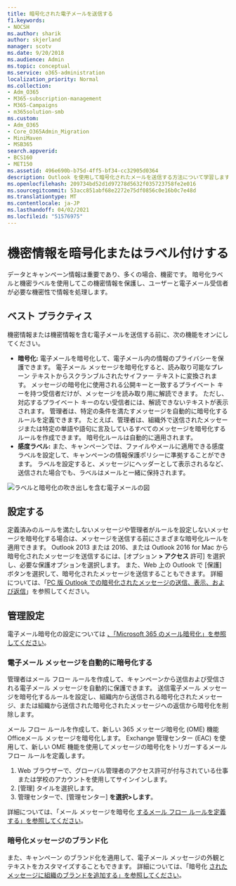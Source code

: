 ```yaml
---
title: 暗号化された電子メールを送信する
f1.keywords:
- NOCSH
ms.author: sharik
author: skjerland
manager: scotv
ms.date: 9/20/2018
ms.audience: Admin
ms.topic: conceptual
ms.service: o365-administration
localization_priority: Normal
ms.collection:
- Adm_O365
- M365-subscription-management
- M365-Campaigns
- m365solution-smb
ms.custom:
- Adm_O365
- Core_O365Admin_Migration
- MiniMaven
- MSB365
search.appverid:
- BCS160
- MET150
ms.assetid: 496e690b-b75d-4ff5-bf34-cc32905d0364
description: Outlook を使用して暗号化されたメールを送信する方法について学習します。
ms.openlocfilehash: 209734bd52d1d97278d5632f035723758fe2e016
ms.sourcegitcommit: 53acc851abf68e2272e75df0856c0e16b0c7e48d
ms.translationtype: MT
ms.contentlocale: ja-JP
ms.lasthandoff: 04/02/2021
ms.locfileid: "51576975"
---
```

# <a name="encrypt-or-label-your-sensitive-email"></a>機密情報を暗号化またはラベル付けする

データとキャンペーン情報は重要であり、多くの場合、機密です。 暗号化ラベルと機密ラベルを使用してこの機密情報を保護し、ユーザーと電子メール受信者が必要な機密性で情報を処理します。

## <a name="best-practices"></a>ベスト プラクティス

機密情報または機密情報を含む電子メールを送信する前に、次の機能をオンにしてください。

- **暗号化:** 電子メールを暗号化して、電子メール内の情報のプライバシーを保護できます。 電子メール メッセージを暗号化すると、読み取り可能なプレーン テキストからスクランブルされたサイファー テキストに変換されます。 メッセージの暗号化に使用される公開キーと一致するプライベート キーを持つ受信者だけが、メッセージを読み取り用に解読できます。 ただし、対応するプライベート キーのない受信者には、解読できないテキストが表示されます。 管理者は、特定の条件を満たすメッセージを自動的に暗号化するルールを定義できます。 たとえば、管理者は、組織外で送信されたメッセージまたは特定の単語や語句に言及しているすべてのメッセージを暗号化するルールを作成できます。 暗号化ルールは自動的に適用されます。
- **感度ラベル:** また、キャンペーンでは、ファイルやメールに適用できる感度ラベルを設定して、キャンペーンの情報保護ポリシーに準拠することができます。 ラベルを設定すると、メッセージにヘッダーとして表示されるなど、送信された場合でも、ラベルはメールと一緒に保持されます。

![ラベルと暗号化の吹き出しを含む電子メールの図](../media/m365-campaign-email-encrypt.png)

## <a name="set-it-up"></a>設定する

定義済みのルールを満たしないメッセージや管理者がルールを設定しないメッセージを暗号化する場合は、メッセージを送信する前にさまざまな暗号化ルールを適用できます。 Outlook 2013 または 2016、または Outlook 2016 for Mac から暗号化されたメッセージを送信するには、[オプション **> アクセス** 許可] を選択し、必要な保護オプションを選択します。 また、Web 上の Outlook で [保護] ボタンを選択して、暗号化されたメッセージを送信することもできます。 詳細については、「[PC 版 Outlook での暗号化されたメッセージの送信、表示、および返信](https://support.microsoft.com/en-us/office/send-view-and-reply-to-encrypted-messages-in-outlook-for-pc-eaa43495-9bbb-4fca-922a-df90dee51980)」を参照してください。

## <a name="admin-settings"></a>管理設定

電子メール暗号化の設定については [、「Microsoft 365 のメール暗号化」を参照してください](../compliance/email-encryption.md)。

### <a name="automatically-encrypt-email-messages"></a>電子メール メッセージを自動的に暗号化する

管理者はメール フロー ルールを作成して、キャンペーンから送信および受信される電子メール メッセージを自動的に保護できます。 送信電子メール メッセージを暗号化するルールを設定し、組織内から送信される暗号化されたメッセージ、または組織から送信された暗号化されたメッセージへの返信から暗号化を削除します。

メール フロー ルールを作成して、新しい 365 メッセージ暗号化 (OME) 機能Officeメール メッセージを暗号化します。 Exchange 管理センター (EAC) を使用して、新しい OME 機能を使用してメッセージの暗号化をトリガーするメール フロー ルールを定義します。 

1. Web ブラウザーで、グローバル管理者のアクセス許可が付与されている仕事または学校のアカウントを使用してサインインします。
2. [管理] タイルを選択します。
3. 管理センターで、[管理センター] **を選択>します**。

詳細については、「メール メッセージを暗号化 [するメール フロー ルールを定義する」を参照してください](../compliance/define-mail-flow-rules-to-encrypt-email.md)。

### <a name="brand-your-encryption-messages"></a>暗号化メッセージのブランド化

また、キャンペーン のブランド化を適用して、電子メール メッセージの外観とテキストをカスタマイズすることもできます。 詳細については、「暗号化 [されたメッセージに組織のブランドを追加する」を参照してください](../compliance/email-encryption.md)。